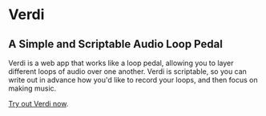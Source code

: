# Verdi
## A Simple and Scriptable Audio Loop Pedal

Verdi is a web app that works like a loop pedal, allowing you to layer different
loops of audio over one another.  Verdi is scriptable, so you can write out in 
advance how you'd like to record your loops, and then focus on making music.

[Try out Verdi now](https://corymccartan.github.io/audio-loop/).
